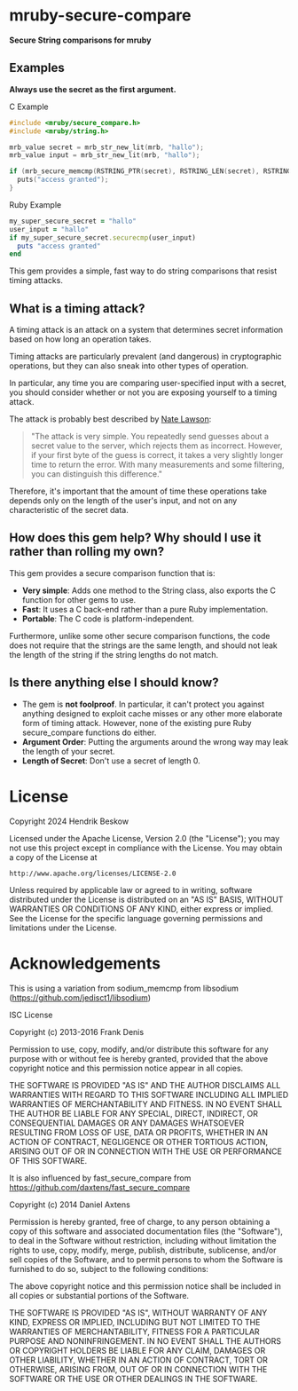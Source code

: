 # mruby-secure-compare
**Secure String comparisons for mruby**

## Examples
**Always use the secret as the first argument.**

C Example

```c
#include <mruby/secure_compare.h>
#include <mruby/string.h>

mrb_value secret = mrb_str_new_lit(mrb, "hallo");
mrb_value input = mrb_str_new_lit(mrb, "hallo");

if (mrb_secure_memcmp(RSTRING_PTR(secret), RSTRING_LEN(secret), RSTRING_PTR(input), RSTRING_LEN(input))) {
  puts("access granted");
}
```

Ruby Example

```ruby
my_super_secure_secret = "hallo"
user_input = "hallo"
if my_super_secure_secret.securecmp(user_input)
  puts "access granted"
end
```

This gem provides a simple, fast way to do string comparisons that resist timing attacks.

## What is a timing attack?
A timing attack is an attack on a system that determines secret information based on how long an operation takes.

Timing attacks are particularly prevalent (and dangerous) in cryptographic operations, but they can also sneak into other types of operation.

In particular, any time you are comparing user-specified input with a secret, you should consider whether or not you are exposing yourself to a timing attack.

The attack is probably best described by [Nate Lawson](http://rdist.root.org/2010/07/19/exploiting-remote-timing-attacks/):

> "The attack is very simple. You repeatedly send guesses about a secret value to the server, which rejects them as incorrect. However, if your first byte of the guess is correct, it takes a very slightly longer time to return the error. With many measurements and some filtering, you can distinguish this difference."

Therefore, it's important that the amount of time these operations take depends only on the length of the user's input, and not on any characteristic of the secret data.

## How does this gem help? Why should I use it rather than rolling my own?
This gem provides a secure comparison function that is:
- **Very simple**: Adds one method to the String class, also exports the C function for other gems to use.
- **Fast**: It uses a C back-end rather than a pure Ruby implementation.
- **Portable**: The C code is platform-independent.

Furthermore, unlike some other secure comparison functions, the code does not require that the strings are the same length, and should not leak the length of the string if the string lengths do not match.

## Is there anything else I should know?
- The gem is **not foolproof**. In particular, it can't protect you against anything designed to exploit cache misses or any other more elaborate form of timing attack. However, none of the existing pure Ruby secure_compare functions do either.
- **Argument Order**: Putting the arguments around the wrong way may leak the length of your secret.
- **Length of Secret**: Don't use a secret of length 0.

License
=======

Copyright 2024 Hendrik Beskow

Licensed under the Apache License, Version 2.0 (the "License");
you may not use this project except in compliance with the License.
You may obtain a copy of the License at

    http://www.apache.org/licenses/LICENSE-2.0

Unless required by applicable law or agreed to in writing, software
distributed under the License is distributed on an "AS IS" BASIS,
WITHOUT WARRANTIES OR CONDITIONS OF ANY KIND, either express or implied.
See the License for the specific language governing permissions and
limitations under the License.

Acknowledgements
================

This is using a variation from sodium_memcmp from libsodium (https://github.com/jedisct1/libsodium)

ISC License

Copyright (c) 2013-2016
Frank Denis <j at pureftpd dot org>

Permission to use, copy, modify, and/or distribute this software for any
purpose with or without fee is hereby granted, provided that the above
copyright notice and this permission notice appear in all copies.

THE SOFTWARE IS PROVIDED "AS IS" AND THE AUTHOR DISCLAIMS ALL WARRANTIES
WITH REGARD TO THIS SOFTWARE INCLUDING ALL IMPLIED WARRANTIES OF
MERCHANTABILITY AND FITNESS. IN NO EVENT SHALL THE AUTHOR BE LIABLE FOR
ANY SPECIAL, DIRECT, INDIRECT, OR CONSEQUENTIAL DAMAGES OR ANY DAMAGES
WHATSOEVER RESULTING FROM LOSS OF USE, DATA OR PROFITS, WHETHER IN AN
ACTION OF CONTRACT, NEGLIGENCE OR OTHER TORTIOUS ACTION, ARISING OUT OF
OR IN CONNECTION WITH THE USE OR PERFORMANCE OF THIS SOFTWARE.


It is also influenced by fast_secure_compare from https://github.com/daxtens/fast_secure_compare

Copyright (c) 2014 Daniel Axtens

Permission is hereby granted, free of charge, to any person obtaining a copy
of this software and associated documentation files (the "Software"), to deal
in the Software without restriction, including without limitation the rights
to use, copy, modify, merge, publish, distribute, sublicense, and/or sell
copies of the Software, and to permit persons to whom the Software is
furnished to do so, subject to the following conditions:

The above copyright notice and this permission notice shall be included in all
copies or substantial portions of the Software.

THE SOFTWARE IS PROVIDED "AS IS", WITHOUT WARRANTY OF ANY KIND, EXPRESS OR
IMPLIED, INCLUDING BUT NOT LIMITED TO THE WARRANTIES OF MERCHANTABILITY,
FITNESS FOR A PARTICULAR PURPOSE AND NONINFRINGEMENT. IN NO EVENT SHALL THE
AUTHORS OR COPYRIGHT HOLDERS BE LIABLE FOR ANY CLAIM, DAMAGES OR OTHER
LIABILITY, WHETHER IN AN ACTION OF CONTRACT, TORT OR OTHERWISE, ARISING FROM,
OUT OF OR IN CONNECTION WITH THE SOFTWARE OR THE USE OR OTHER DEALINGS IN THE
SOFTWARE.

